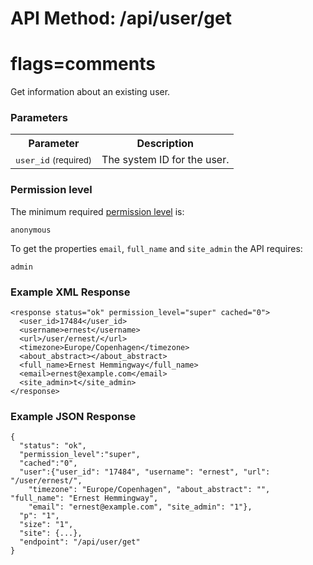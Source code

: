 # API Method: /api/user/get
# flags=comments

Get information about an existing user.


### Parameters
<table class="pretty">
  <tr><th>Parameter</th><th>Description</th></tr>
  <tr><td><tt>user_id</tt> <small>(required)</small></td><td>The system ID for the user.</td></tr>
</table>


### Permission level 

The minimum required [permission level](index#permission-level) is:

    anonymous

To get the properties `email`, `full_name` and `site_admin` the API requires:

    admin

### Example XML Response

    <response status="ok" permission_level="super" cached="0">
      <user_id>17484</user_id>
      <username>ernest</username>
      <url>/user/ernest/</url>
      <timezone>Europe/Copenhagen</timezone>
      <about_abstract></about_abstract>
      <full_name>Ernest Hemmingway</full_name>
      <email>ernest@example.com</email>
      <site_admin>t</site_admin>
    </response>

### Example JSON Response

    {
      "status": "ok", 
      "permission_level":"super",
      "cached":"0",
      "user":{"user_id": "17484", "username": "ernest", "url": "/user/ernest/", 
        "timezone": "Europe/Copenhagen", "about_abstract": "", "full_name": "Ernest Hemmingway", 
        "email": "ernest@example.com", "site_admin": "1"},
      "p": "1",
      "size": "1",
      "site": {...},
      "endpoint": "/api/user/get"
    }
